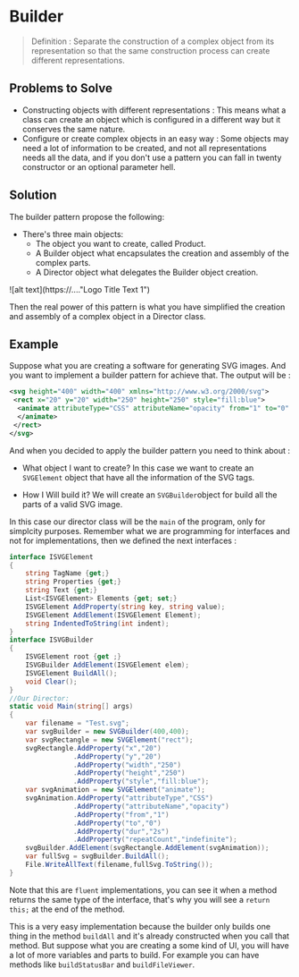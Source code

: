 # Builder

> Definition :  Separate the construction of a complex object from its representation so that the same construction process can create different representations.

## Problems to Solve

- Constructing objects with different representations : This means what a class can create an object which is configured in a different way but it conserves the same nature.
- Configure or create complex objects in an easy way : Some objects may need a lot of information to be created, and not all representations needs all the data, and if you don't use a pattern you can fall in twenty constructor or an optional parameter hell.

## Solution

The builder pattern propose the following:

- There's three main objects:
  - The object you want to create, called Product.
  - A Builder object what encapsulates the creation and assembly of the complex parts.
  - A Director object what delegates the Builder object creation.

![alt text](https://...."Logo Title Text 1")

Then the real power of this pattern is what you have simplified the creation and assembly of a complex object in a Director class.

## Example

Suppose what you are creating a software for generating SVG images. And you want to implement a builder pattern for achieve that. The output will be :

```xml
<svg height="400" width="400" xmlns="http://www.w3.org/2000/svg">
 <rect x="20" y="20" width="250" height="250" style="fill:blue">
  <animate attributeType="CSS" attributeName="opacity" from="1" to="0" dur="2s" repeatCount="indefinite">
  </animate>
 </rect>
</svg>
```

And when you decided to apply the builder pattern you need to think about : 

- What object I want to create? In this case we want to create an `SVGElement` object that have all the information of the SVG tags.

- How I Will build it? We will create an `SVGBuilder`object for build all the parts of a valid SVG image.

In this case our director class will be the `main` of the program, only for simplcity purposes. Remember what we are programming for interfaces and not for implementations, then we defined the next interfaces :


```C#
interface ISVGElement
{
    string TagName {get;}
    string Properties {get;}
    string Text {get;}
    List<ISVGElement> Elements {get; set;}
    ISVGElement AddProperty(string key, string value);
    ISVGElement AddElement(ISVGElement Element);
    string IndentedToString(int indent);
}
interface ISVGBuilder
{
    ISVGElement root {get ;}
    ISVGBuilder AddElement(ISVGElement elem);
    ISVGElement BuildAll();
    void Clear();
}
//Our Director: 
static void Main(string[] args)
{
    var filename = "Test.svg";
    var svgBuilder = new SVGBuilder(400,400);
    var svgRectangle = new SVGElement("rect");
    svgRectangle.AddProperty("x","20")
                .AddProperty("y","20")
                .AddProperty("width","250")
                .AddProperty("height","250")
                .AddProperty("style","fill:blue");
    var svgAnimation = new SVGElement("animate");
    svgAnimation.AddProperty("attributeType","CSS")
                .AddProperty("attributeName","opacity")
                .AddProperty("from","1")
                .AddProperty("to","0")
                .AddProperty("dur","2s")
                .AddProperty("repeatCount","indefinite");
    svgBuilder.AddElement(svgRectangle.AddElement(svgAnimation));
    var fullSvg = svgBuilder.BuildAll();
    File.WriteAllText(filename,fullSvg.ToString());
}
```

Note that this are `fluent` implementations, you can see it when a method returns the same type of the interface, that's why you will see a `return this;` at the end of the method.

This is a very easy implementation because the builder only builds one thing in the method `buildAll` and it's already constructed when you call that method. But suppose what you are creating a some kind of UI, you will have a lot of more variables and parts to build. For example you can have methods like `buildStatusBar` and `buildFileViewer`.
